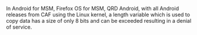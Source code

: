 In Android for MSM, Firefox OS for MSM, QRD Android, with all Android releases from CAF using the Linux kernel, a length variable which is used to copy data has a size of only 8 bits and can be exceeded resulting in a denial of service.